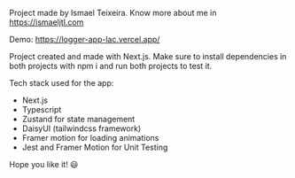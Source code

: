 Project made by Ismael Teixeira. Know more about me in https://ismaeljtl.com

Demo: https://logger-app-lac.vercel.app/

Project created and made with Next.js.
Make sure to install dependencies in both projects with npm i and run both projects to test it.

Tech stack used for the app:

- Next.js
- Typescript
- Zustand for state management
- DaisyUI (tailwindcss framework)
- Framer motion for loading animations
- Jest and Framer Motion for Unit Testing

Hope you like it! 😃

